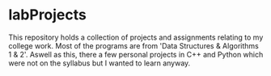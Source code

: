 # labProjects
This repository holds a collection of projects and assignments relating to my college work. Most of the programs are from 'Data Structures & Algorithms 1 & 2'.
Aswell as this, there a few personal projects in C++ and Python which were not on the syllabus but I wanted to learn anyway.

